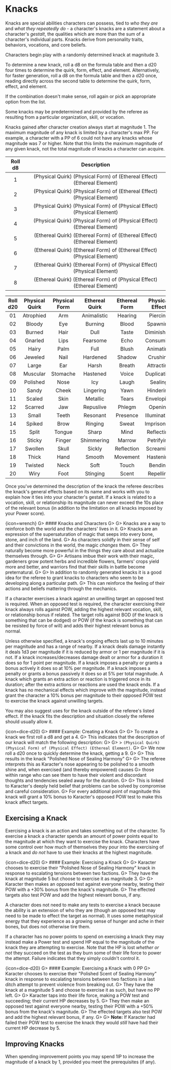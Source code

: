# Knacks

Knacks are special abilities characters can possess, tied to _who they are_ and _what they repeatedly do_ - a character's knacks are a statement about a character's _gestalt_, the qualities which are more than the sum of a character's individual parts.
Knacks derive from personality traits, behaviors, vocations, and core beliefs.

Characters begin play with a randomly determined knack at magnitude 3.

To determine a new knack, roll a d8 on the formula table and then a d20 four times to determine the quirk, form, effect, and element.
Alternatively, for faster generation, roll a d8 on the formula table and then a d20 once, reading directly across the second table to determine the quirk, form, effect, and element.

If the combination doesn't make sense, roll again or pick an appropriate option from the list.

Some knacks may be predetermined and provided by the referee as resulting from a particular organization, skill, or vocation.

Knacks gained after character creation always start at magnitude 1.
The maximum magnitude of any knack is limited by a character's max PP.
For example, a character with a PP of 6 could not have any knacks whose magnitude was 7 or higher.
Note that this limits the maximum magnitude of any given knack, not the total magnitude of knacks a character can acquire.

| Roll d8 |                               Description                                |
|:-------:|:------------------------------------------------------------------------:|
|    1    | (Physical Quirk) (Physical Form) of (Ethereal Effect) (Ethereal Element) |
|    2    | (Physical Quirk) (Physical Form) of (Ethereal Effect) (Physical Element) |
|    3    | (Physical Quirk) (Physical Form) of (Physical Effect) (Physical Element) |
|    4    | (Physical Quirk) (Physical Form) of (Physical Effect) (Ethereal Element) |
|    5    | (Ethereal Quirk) (Ethereal Form) of (Ethereal Effect) (Ethereal Element) |
|    6    | (Ethereal Quirk) (Ethereal Form) of (Ethereal Effect) (Physical Element) |
|    7    | (Ethereal Quirk) (Ethereal Form) of (Physical Effect) (Physical Element) |
|    8    | (Ethereal Quirk) (Ethereal Form) of (Physical Effect) (Ethereal Element) |

| Roll d20 | Physical Quirk | Physical Form | Ethereal Quirk | Ethereal Form | Physical Effect | Ethereal Effect | Physical Element | Ethereal Element |
|:--------:|:--------------:|:-------------:|:--------------:|:-------------:|:---------------:|:---------------:|:----------------:|:----------------:|
|    01    | Atrophied      | Arm           | Animalistic    | Hearing       | Piercing        | Revealing       | Flesh            | Memory           |
|    02    | Bloody         | Eye           | Burning        | Blood         | Spawning        | Excruciating    | Bone             | Dream            |
|    03    | Burned         | Hair          | Dull           | Taste         | Diminishing     | Soothing        | Brine            | Thunder          |
|    04    | Gnarled        | Lips          | Fearsome       | Echo          | Consuming       | Energizing      | Metal            | Chaos            |
|    05    | Hairy          | Palm          | Full           | Blush         | Animating       | Bewildering     | Plant            | Belief           |
|    06    | Jeweled        | Nail          | Hardened       | Shadow        | Crushing        | Withering       | Fungus           | Hope             |
|    07    | Large          | Ear           | Harsh          | Breath        | Attracting      | Avenging        | Insect           | Fear             |
|    08    | Muscular       | Stomache      | Hastened       | Voice         | Duplicating     | Warding         | Stone            | Pain             |
|    09    | Polished       | Nose          | Icy            | Laugh         | Sealing         | Compelling      | Mouth            | Harmony          |
|    10    | Sandy          | Cheek         | Lingering      | Yawn          | Hindering       | Concealing      | Muscle           | Violence         |
|    11    | Scaled         | Skin          | Metallic       | Tears         | Enveloping      | Mesmerizing     | Serpent          | Whisper          |
|    12    | Scarred        | Jaw           | Repuslive      | Phlegm        | Opening         | Deceiving       | Portal           | Intent           |
|    13    | Small          | Teeth         | Resonant       | Presence      | Illuminating    | Enlightening    | Blood            | Intellect        |
|    14    | Spiked         | Brow          | Ringing        | Sweat         | Imprisoning     | Emboldening     | Thorn            | Knowledge        |
|    15    | Split          | Tongue        | Sharp          | Mind          | Reflecting      | Intoxicating    | Silver           | Secret           |
|    16    | Sticky         | Finger        | Shimmering     | Marrow        | Petrifying      | Silencing       | Slime            | Peace            |
|    17    | Swollen        | Skull         | Sickly         | Reflection    | Screaming       | Banishing       | Crystal          | Faith            |
|    18    | Thick          | Hand          | Smooth         | Movement      | Hastening       | Terrifying      | Smoke            | Hunger           |
|    19    | Twisted        | Neck          | Soft           | Touch         | Bending         | Disguising      | Wood             | Surety           |
|    20    | Wiry           | Foot          | Stinging       | Scent         | Repelling       | Enraging        | Drake            | Friendship       |

Once you've determined the description of the knack the referee describes the knack's general effects based on its name and works with you to explain how it ties into your character's gestalt.
If a knack is related to a vocation, skill, or relationship its magnitude can never exceed the 10s place of the relevant bonus (in addition to the limitation on all knacks imposed by your Power score).

{icon=wrench}
G> #### Knacks and Characters
G>
G> Knacks are a way to reinforce both the world and the characters' lives in it.
G> Knacks are an expression of the supersaturation of magic that seeps into every bone, stone, and inch of the land.
G> As characters solidfy in their sense of self and their convictions in the world, the magic _changes_ them.
G> They naturally become more powerful in the things they care about and actualize themselves through.
G>
G> Artisans imbue their work with their magic, gardeners grow potent herbs and incredible flowers, farmers' crops yield more and better, and warriors find that their skills in battle become preternatural.
G>
G> In addition to randomly generated knacks it is a good idea for the referee to grant knacks to characters who seem to be developing along a particular path.
G> This can reinforce the feeling of their actions and beliefs mattering through the mechanics.

If a character exercises a knack against an unwilling target an opposed test is required.
When an opposed test is required, the character exercising their knack always rolls against POW, adding the highest relevant vocation, skill, or relationship bonus if related.
The target rolls against BOD (if the knack is something that can be dodged) or POW (if the knack is something that can be resisted by force of will) and adds their highest relevant bonus as normal.

Unless otherwise specified, a knack's ongoing effects last up to 10 minutes per magnitude and has a range of nearby.
If a knack deals damage instantly it deals 1d3 per magnitude if it is reduced by armor or 1 per magnitude if it is not.
If a knack increases/decreases damage dealt or armor for a duration it does so for 1 point per magnitude.
If a knack imposes a penalty or grants a bonus actively it does so at 10% per magnitude.
If a knack imposes a penalty or grants a bonus passively it does so at 5% per total magnitude.
A knack which grants an extra action or reaction is triggered once in its duration; after the extra actions or reactions are used the knack ends.
If a knack has no mechanical effects which improve with the magnitude, instead grant the character a 10% bonus per magnitude to their opposed POW test to exercise the knack against unwilling targets.

You may also suggest uses for the knack outside of the referee's listed effect.
If the knack fits the description and situation closely the referee should usually allow it.

{icon=dice-d20}
G> #### Example: Creating a Knack
G>
G> To create a knack we first roll a d8 and get a 4.
G> This indicates that the description of our knack will match the following description:
G>
G> > `(Physical Quirk) (Physical Form) of (Physical Effect) (Ethereal Element)`.
G>
G> We now roll a d20 once to quickly determine the knack, getting a 9.
G>
G> This results in the knack "Polished Nose of Sealing Harmony"
G>
G> The referee interprets this as Karacter's nose appearing to be polished to a smooth shine and, when exercised (and thereby empowered) causes G> those within range who can see them to have their violent and discordant thoughts and tendencies sealed away for the duration.
G>
G> This is linked to Karacter's deeply held belief that problems can be solved by compromise and careful consideration.
G> For every additional point of magnitude this knack will grant a 10% bonus to Karacter's opposed POW test to make this knack affect targets.

## Exercising a Knack

Exercising a knack is an action and takes something out of the character.
To exercise a knack a character spends an amount of power points equal to the magnitude at which they want to exercise the knack.
Characters have some control over how much of themselves they pour into the exercising of a knack and _do not_ have to use their knacks at the highest magnitude.

{icon=dice-d20}
G> #### Example: Exercising a Knack
G>
G> Karacter chooses to exercise their "Polished Nose of Sealing Harmony" knack in response to escalating tensions between two factions.
G> They have the knack at magnitude 5 but choose to exercise it as magnitude 3.
G>
G> Karacter then makes an opposed test against everyone nearby, testing their POW with a +30% bonus from the knack's magnitude.
G> The effected targets also test POW and add the highest relevant bonus, if any.

A character does not need to make any tests to exercise a knack because the ability is an extension of who they are (though an opposed test may need to be made to effect the target as normal).
It uses some metaphysical energy that they experience as a growing sense of hunger and ache in their bones, but does not otherwise tire them.

If a character has no power points to spend on exercising a knack they may instead make a Power test and spend HP equal to the magnitude of the knack they are attempting to exercise.
Note that the HP is lost _whether or not_ they succeed on the test as they burn some of their life force to power the attempt.
Failure indicates that they simply couldn't control it.

{icon=dice-d20}
G> #### Example: Exercising a Knack with 0 PP
G> Karacter chooses to exercise their "Polished Scent of Sealing Harmony" knack in response to escalating tensions between two factions in a last ditch attempt to prevent violence from breaking out.
G> They have the knack at a magnitude 5 and choose to exercise it as such, but have no PP left.
G>
G> Karacter taps into their life force, making a POW test and succeeding; their current HP decreases by 5.
G> They then make an opposed test against everyone nearby, testing their POW with a +50% bonus from the knack's magnitude.
G> The effected targets also test POW and add the highest relevant bonus, if any.
G>
G> **Note:** If Karacter had failed their POW test to exercise the knack they would _still_ have had their current HP decrease by 5.

## Improving Knacks

When spending improvement points you may spend 1IP to increase the magnitude of a knack by 1, provided you meet the prerequisites (if any).